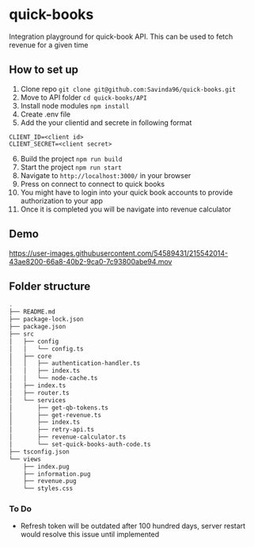 # quick-books
Integration playground for quick-book API. This can be used to fetch revenue for a given time
## How to set up
1. Clone repo `git clone git@github.com:Savinda96/quick-books.git`
2. Move to API folder `cd quick-books/API`
3. Install node modules `npm install`
4. Create .env file 
5. Add the your clientid and secrete in following format

```
CLIENT_ID=<client id>
CLIENT_SECRET=<client secret>
```
6. Build the project `npm run build`
7. Start the project `npm run start`
8. Navigate to  `http://localhost:3000/` in your browser
9. Press on connect to connect to quick books
10. You might have to login into your quick book accounts to provide authorization to your app
11. Once it is completed you will be navigate into revenue calculator

## Demo

https://user-images.githubusercontent.com/54589431/215542014-43ae8200-66a8-40b2-9ca0-7c93800abe94.mov

## Folder structure
```bash
.
├── README.md
├── package-lock.json
├── package.json
├── src
│   ├── config
│   │   └── config.ts
│   ├── core
│   │   ├── authentication-handler.ts
│   │   ├── index.ts
│   │   └── node-cache.ts
│   ├── index.ts
│   ├── router.ts
│   └── services
│       ├── get-qb-tokens.ts
│       ├── get-revenue.ts
│       ├── index.ts
│       ├── retry-api.ts
│       ├── revenue-calculator.ts
│       └── set-quick-books-auth-code.ts
├── tsconfig.json
└── views
    ├── index.pug
    ├── information.pug
    ├── revenue.pug
    └── styles.css
```
### To Do
* Refresh token will be outdated after 100 hundred days, server restart would resolve this issue until implemented
